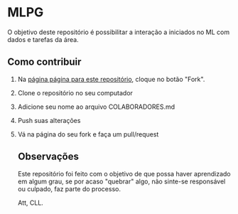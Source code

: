 # MLPG
O objetivo deste repositório é possibilitar a interação a iniciados no ML com dados e tarefas da área.

## Como contribuir

1. Na [página página para este repositório](https://github.com/CllsPy/MLPG), cloque no botão "Fork".
2. Clone o repositório no seu computador
3. Adicione seu nome ao arquivo COLABORADORES.md
4. Push suas alterações
5. Vá na página do seu fork e faça um pull/request


   ## Observações
   Este repositório foi feito com o objetivo de que possa haver aprendizado em algum grau, se por acaso "quebrar" algo, não sinte-se responsável ou culpado, faz parte do processo.


   Att, CLL.

